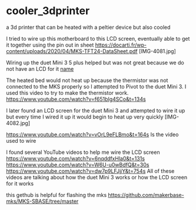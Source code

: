 # cooler_3dprinter
a 3d printer that can be heated with a peltier device but also cooled


I tried to wire up this motherboard to this LCD screen, eventually able to get it together using the pin out in sheet
https://docarti.fr/wp-content/uploads/2020/04/MKS-TFT24-DataSheet.pdf
[IMG-4081.jpg]

Wiring up the duet Mini 3 5 plus helped but was not great because we do not have an LCD for it 
[name](IMG-4080.jpg)

The heated bed would not heat up because the thermistor was not connected to the MKS properly so I attempted to Pivot to the duet Mini 3. I used this video to try to make the thermistor work.
https://www.youtube.com/watch?v=f651bIg4SCo&t=134s


I later found an LCD screen for the duet Mini 3 and attempted to wire it up but every time I wired it up it would begin to heat up very quickly 
[IMG-4082.jpg]

https://www.youtube.com/watch?v=vOrL9eFLBmo&t=164s
Is the video used to wire 



I found several YouTube videos to help me wire the LCD screen 
https://www.youtube.com/watch?v=6nqddfxHla0&t=131s
https://www.youtube.com/watch?v=W6U-u0wBdfQ&t=30s
https://www.youtube.com/watch?v=dw7p9LFJjjY&t=754s
All of these videos are talking about how the duet Mini 3 works or how the LCD screen for it works 

this gethub is helpful for flashing the mks 
https://github.com/makerbase-mks/MKS-SBASE/tree/master



